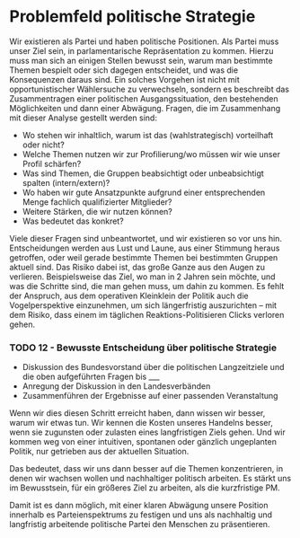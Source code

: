 # Problemfeld politische Strategie

Wir existieren als Partei und haben politische Positionen. Als Partei muss unser Ziel sein, in parlamentarische Repräsentation zu kommen. Hierzu muss man sich an einigen Stellen bewusst sein, warum man bestimmte Themen bespielt oder sich dagegen entscheidet, und was die Konsequenzen daraus sind. Ein solches Vorgehen ist nicht mit opportunistischer Wählersuche zu verwechseln, sondern es beschreibt das Zusammentragen einer politischen Ausgangssituation, den bestehenden Möglichkeiten und dann einer Abwägung. Fragen, die im Zusammenhang mit dieser Analyse gestellt werden sind:

* Wo stehen wir inhaltlich, warum ist das \(wahlstrategisch\) vorteilhaft oder nicht?
* Welche Themen nutzen wir zur Profilierung/wo müssen wir wie unser Profil schärfen?
* Was sind Themen, die Gruppen beabsichtigt oder unbeabsichtigt spalten \(intern/extern\)?
* Wo haben wir gute Ansatzpunkte aufgrund einer entsprechenden Menge fachlich qualifizierter Mitglieder?
* Weitere Stärken, die wir nutzen können?
* Was bedeutet das konkret?

Viele dieser Fragen sind unbeantwortet, und wir existieren so vor uns hin. Entscheidungen werden aus Lust und Laune, aus einer Stimmung heraus getroffen, oder weil gerade bestimmte Themen bei bestimmten Gruppen aktuell sind. Das Risiko dabei ist, das große Ganze aus den Augen zu verlieren. Beispielsweise das Ziel, wo man in 2 Jahren sein möchte, und was die Schritte sind, die man gehen muss, um dahin zu kommen. Es fehlt der Anspruch, aus dem operativen Kleinklein der Politik auch die Vogelperspektive einzunehmen, um sich längerfristig auszurichten – mit dem Risiko, dass einem im täglichen Reaktions-Politisieren Clicks verloren gehen.

### TODO 12 - Bewusste Entscheidung über politische Strategie

* Diskussion des Bundesvorstand über die politischen Langzeitziele und die oben aufgeführten Fragen bis \_\_\_
* Anregung der Diskussion in den Landesverbänden
* Zusammenführen der Ergebnisse auf einer passenden Veranstaltung

Wenn wir dies diesen Schritt erreicht haben, dann wissen wir besser, warum wir etwas tun. Wir kennen die Kosten unseres Handelns besser, wenn sie zugunsten oder zulasten eines langfristigen Ziels gehen. Und wir kommen weg von einer intuitiven, spontanen oder gänzlich ungeplanten Politik, nur getrieben aus der aktuellen Situation.

Das bedeutet, dass wir uns dann besser auf die Themen konzentrieren, in denen wir wachsen wollen und nachhaltiger politisch arbeiten. Es stärkt uns im Bewusstsein, für ein größeres Ziel zu arbeiten, als die kurzfristige PM.

Damit ist es dann möglich, mit einer klaren Abwägung unsere Position innerhalb es Parteienspektrums zu festigen und uns als nachhaltig und langfristig arbeitende politische Partei den Menschen zu präsentieren.
